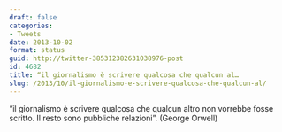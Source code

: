 ```yaml
---
draft: false
categories:
- Tweets
date: 2013-10-02
format: status
guid: http://twitter-385312382631038976-post
id: 4682
title: “il giornalismo è scrivere qualcosa che qualcun al…
slug: /2013/10/il-giornalismo-e-scrivere-qualcosa-che-qualcun-al/
---
```


“il giornalismo è scrivere qualcosa che qualcun altro non vorrebbe fosse scritto. Il resto sono pubbliche relazioni”. (George Orwell)